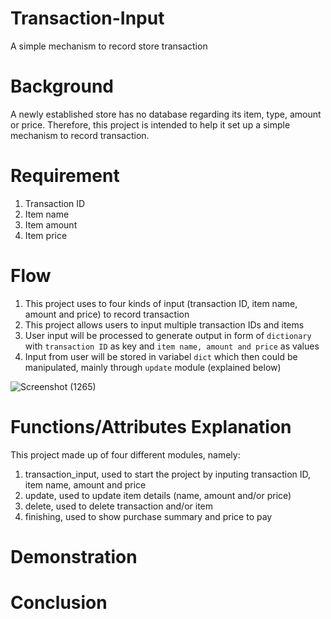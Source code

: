 # Transaction-Input
A simple mechanism to record store transaction
# Background
A newly established store has no database regarding its item, type, amount or price. Therefore, this project is intended to help it set up a simple mechanism to record transaction.
# Requirement
1. Transaction ID
2. Item name
3. Item amount
4. Item price
# Flow
1. This project uses to four kinds of input (transaction ID, item name, amount and price) to record transaction
2. This project allows users to input multiple transaction IDs and items
3. User input will be processed to generate output in form of `dictionary` with `transaction ID` as key and `item name, amount and price` as values
4. Input from user will be stored in variabel `dict` which then could be manipulated, mainly through `update` module (explained below)

![Screenshot (1265)](https://user-images.githubusercontent.com/122712029/212676502-82437b1e-bb74-44f8-a8c2-7d4898767819.png)

# Functions/Attributes Explanation
This project made up of four different modules, namely:
1. transaction_input, used to start the project by inputing transaction ID, item name, amount and price
2. update, used to update item details (name, amount and/or price)
3. delete, used to delete transaction and/or item
4. finishing, used to show purchase summary and price to pay
# Demonstration

# Conclusion
